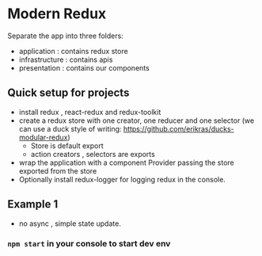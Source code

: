 # Modern Redux 

Separate the app into three folders:

 - application : contains redux store 
 - infrastructure : contains apis
 - presentation : contains our components

## Quick setup for projects

- install redux , react-redux and redux-toolkit 
- create a redux store with one creator, one reducer and one selector (we can use a duck style of writing: https://github.com/erikras/ducks-modular-redux)
  - Store is default export
  - action creators , selectors are exports
- wrap the application with a component Provider passing the store exported from the store
- Optionally install redux-logger for logging redux in the console.
## Example 1 

- no async , simple state update. 


### `npm start` in your console to start dev env

